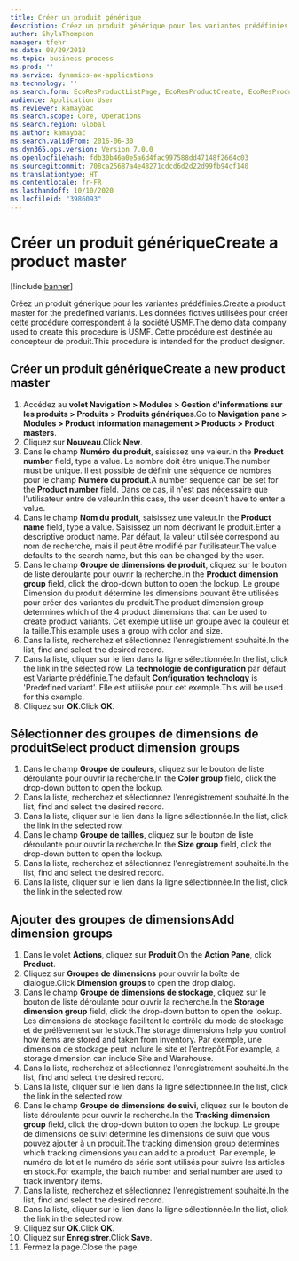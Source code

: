 ```yaml
---
title: Créer un produit générique
description: Créez un produit générique pour les variantes prédéfinies.
author: ShylaThompson
manager: tfehr
ms.date: 08/29/2018
ms.topic: business-process
ms.prod: ''
ms.service: dynamics-ax-applications
ms.technology: ''
ms.search.form: EcoResProductListPage, EcoResProductCreate, EcoResProductDetails, EcoResProductInventoryDimensionGroups
audience: Application User
ms.reviewer: kamaybac
ms.search.scope: Core, Operations
ms.search.region: Global
ms.author: kamaybac
ms.search.validFrom: 2016-06-30
ms.dyn365.ops.version: Version 7.0.0
ms.openlocfilehash: fdb30b46a0e5a6d4fac997588dd47148f2664c03
ms.sourcegitcommit: 708ca25687a4e48271cdcd6d2d22d99fb94cf140
ms.translationtype: HT
ms.contentlocale: fr-FR
ms.lasthandoff: 10/10/2020
ms.locfileid: "3986093"
---
```

# <a name="create-a-product-master"></a><span data-ttu-id="e4a65-103">Créer un produit générique</span><span class="sxs-lookup"><span data-stu-id="e4a65-103">Create a product master</span></span>

[!include [banner](../../includes/banner.md)]

<span data-ttu-id="e4a65-104">Créez un produit générique pour les variantes prédéfinies.</span><span class="sxs-lookup"><span data-stu-id="e4a65-104">Create a product master for the predefined variants.</span></span> <span data-ttu-id="e4a65-105">Les données fictives utilisées pour créer cette procédure correspondent à la société USMF.</span><span class="sxs-lookup"><span data-stu-id="e4a65-105">The demo data company used to create this procedure is USMF.</span></span> <span data-ttu-id="e4a65-106">Cette procédure est destinée au concepteur de produit.</span><span class="sxs-lookup"><span data-stu-id="e4a65-106">This procedure is intended for the product designer.</span></span>


## <a name="create-a-new-product-master"></a><span data-ttu-id="e4a65-107">Créer un produit générique</span><span class="sxs-lookup"><span data-stu-id="e4a65-107">Create a new product master</span></span>
1. <span data-ttu-id="e4a65-108">Accédez au **volet Navigation > Modules > Gestion d'informations sur les produits > Produits > Produits génériques**.</span><span class="sxs-lookup"><span data-stu-id="e4a65-108">Go to **Navigation pane > Modules > Product information management > Products > Product masters**.</span></span>
2. <span data-ttu-id="e4a65-109">Cliquez sur **Nouveau**.</span><span class="sxs-lookup"><span data-stu-id="e4a65-109">Click **New**.</span></span>
3. <span data-ttu-id="e4a65-110">Dans le champ **Numéro du produit**, saisissez une valeur.</span><span class="sxs-lookup"><span data-stu-id="e4a65-110">In the **Product number** field, type a value.</span></span> <span data-ttu-id="e4a65-111">Le nombre doit être unique.</span><span class="sxs-lookup"><span data-stu-id="e4a65-111">The number must be unique.</span></span> <span data-ttu-id="e4a65-112">Il est possible de définir une séquence de nombres pour le champ **Numéro du produit**.</span><span class="sxs-lookup"><span data-stu-id="e4a65-112">A number sequence can be set for the **Product number** field.</span></span> <span data-ttu-id="e4a65-113">Dans ce cas, il n'est pas nécessaire que l'utilisateur entre de valeur.</span><span class="sxs-lookup"><span data-stu-id="e4a65-113">In this case, the user doesn't have to enter a value.</span></span>
4. <span data-ttu-id="e4a65-114">Dans le champ **Nom du produit**, saisissez une valeur.</span><span class="sxs-lookup"><span data-stu-id="e4a65-114">In the **Product name** field, type a value.</span></span> <span data-ttu-id="e4a65-115">Saisissez un nom décrivant le produit.</span><span class="sxs-lookup"><span data-stu-id="e4a65-115">Enter a descriptive product name.</span></span> <span data-ttu-id="e4a65-116">Par défaut, la valeur utilisée correspond au nom de recherche, mais il peut être modifié par l'utilisateur.</span><span class="sxs-lookup"><span data-stu-id="e4a65-116">The value defaults to the search name, but this can be changed by the user.</span></span>
5. <span data-ttu-id="e4a65-117">Dans le champ **Groupe de dimensions de produit**, cliquez sur le bouton de liste déroulante pour ouvrir la recherche.</span><span class="sxs-lookup"><span data-stu-id="e4a65-117">In the **Product dimension group** field, click the drop-down button to open the lookup.</span></span> <span data-ttu-id="e4a65-118">Le groupe Dimension du produit détermine les dimensions pouvant être utilisées pour créer des variantes du produit.</span><span class="sxs-lookup"><span data-stu-id="e4a65-118">The product dimension group determines which of the 4 product dimensions that can be used to create product variants.</span></span> <span data-ttu-id="e4a65-119">Cet exemple utilise un groupe avec la couleur et la taille.</span><span class="sxs-lookup"><span data-stu-id="e4a65-119">This example uses a group with color and size.</span></span>
6. <span data-ttu-id="e4a65-120">Dans la liste, recherchez et sélectionnez l'enregistrement souhaité.</span><span class="sxs-lookup"><span data-stu-id="e4a65-120">In the list, find and select the desired record.</span></span>
7. <span data-ttu-id="e4a65-121">Dans la liste, cliquer sur le lien dans la ligne sélectionnée.</span><span class="sxs-lookup"><span data-stu-id="e4a65-121">In the list, click the link in the selected row.</span></span> <span data-ttu-id="e4a65-122">La **technologie de configuration** par défaut est Variante prédéfinie.</span><span class="sxs-lookup"><span data-stu-id="e4a65-122">The default **Configuration technology** is 'Predefined variant'.</span></span> <span data-ttu-id="e4a65-123">Elle est utilisée pour cet exemple.</span><span class="sxs-lookup"><span data-stu-id="e4a65-123">This will be used for this example.</span></span>
8. <span data-ttu-id="e4a65-124">Cliquez sur **OK**.</span><span class="sxs-lookup"><span data-stu-id="e4a65-124">Click **OK**.</span></span>

## <a name="select-product-dimension-groups"></a><span data-ttu-id="e4a65-125">Sélectionner des groupes de dimensions de produit</span><span class="sxs-lookup"><span data-stu-id="e4a65-125">Select product dimension groups</span></span>
1. <span data-ttu-id="e4a65-126">Dans le champ **Groupe de couleurs**, cliquez sur le bouton de liste déroulante pour ouvrir la recherche.</span><span class="sxs-lookup"><span data-stu-id="e4a65-126">In the **Color group** field, click the drop-down button to open the lookup.</span></span>
2. <span data-ttu-id="e4a65-127">Dans la liste, recherchez et sélectionnez l'enregistrement souhaité.</span><span class="sxs-lookup"><span data-stu-id="e4a65-127">In the list, find and select the desired record.</span></span>
3. <span data-ttu-id="e4a65-128">Dans la liste, cliquer sur le lien dans la ligne sélectionnée.</span><span class="sxs-lookup"><span data-stu-id="e4a65-128">In the list, click the link in the selected row.</span></span>
4. <span data-ttu-id="e4a65-129">Dans le champ **Groupe de tailles**, cliquez sur le bouton de liste déroulante pour ouvrir la recherche.</span><span class="sxs-lookup"><span data-stu-id="e4a65-129">In the **Size group** field, click the drop-down button to open the lookup.</span></span>
5. <span data-ttu-id="e4a65-130">Dans la liste, recherchez et sélectionnez l'enregistrement souhaité.</span><span class="sxs-lookup"><span data-stu-id="e4a65-130">In the list, find and select the desired record.</span></span>
6. <span data-ttu-id="e4a65-131">Dans la liste, cliquer sur le lien dans la ligne sélectionnée.</span><span class="sxs-lookup"><span data-stu-id="e4a65-131">In the list, click the link in the selected row.</span></span>

## <a name="add-dimension-groups"></a><span data-ttu-id="e4a65-132">Ajouter des groupes de dimensions</span><span class="sxs-lookup"><span data-stu-id="e4a65-132">Add dimension groups</span></span>
1. <span data-ttu-id="e4a65-133">Dans le volet **Actions**, cliquez sur **Produit**.</span><span class="sxs-lookup"><span data-stu-id="e4a65-133">On the **Action Pane**, click **Product**.</span></span>
2. <span data-ttu-id="e4a65-134">Cliquez sur **Groupes de dimensions** pour ouvrir la boîte de dialogue.</span><span class="sxs-lookup"><span data-stu-id="e4a65-134">Click **Dimension groups** to open the drop dialog.</span></span>
3. <span data-ttu-id="e4a65-135">Dans le champ **Groupe de dimensions de stockage**, cliquez sur le bouton de liste déroulante pour ouvrir la recherche.</span><span class="sxs-lookup"><span data-stu-id="e4a65-135">In the **Storage dimension group** field, click the drop-down button to open the lookup.</span></span> <span data-ttu-id="e4a65-136">Les dimensions de stockage facilitent le contrôle du mode de stockage et de prélèvement sur le stock.</span><span class="sxs-lookup"><span data-stu-id="e4a65-136">The storage dimensions help you control how items are stored and taken from inventory.</span></span> <span data-ttu-id="e4a65-137">Par exemple, une dimension de stockage peut inclure le site et l'entrepôt.</span><span class="sxs-lookup"><span data-stu-id="e4a65-137">For example, a storage dimension can include Site and Warehouse.</span></span>
4. <span data-ttu-id="e4a65-138">Dans la liste, recherchez et sélectionnez l'enregistrement souhaité.</span><span class="sxs-lookup"><span data-stu-id="e4a65-138">In the list, find and select the desired record.</span></span>
5. <span data-ttu-id="e4a65-139">Dans la liste, cliquer sur le lien dans la ligne sélectionnée.</span><span class="sxs-lookup"><span data-stu-id="e4a65-139">In the list, click the link in the selected row.</span></span>
6. <span data-ttu-id="e4a65-140">Dans le champ **Groupe de dimensions de suivi**, cliquez sur le bouton de liste déroulante pour ouvrir la recherche.</span><span class="sxs-lookup"><span data-stu-id="e4a65-140">In the **Tracking dimension group** field, click the drop-down button to open the lookup.</span></span> <span data-ttu-id="e4a65-141">Le groupe de dimensions de suivi détermine les dimensions de suivi que vous pouvez ajouter à un produit.</span><span class="sxs-lookup"><span data-stu-id="e4a65-141">The tracking dimension group determines which tracking dimensions you can add to a product.</span></span> <span data-ttu-id="e4a65-142">Par exemple, le numéro de lot et le numéro de série sont utilisés pour suivre les articles en stock.</span><span class="sxs-lookup"><span data-stu-id="e4a65-142">For example, the batch number and serial number are used to track inventory items.</span></span>
7. <span data-ttu-id="e4a65-143">Dans la liste, recherchez et sélectionnez l'enregistrement souhaité.</span><span class="sxs-lookup"><span data-stu-id="e4a65-143">In the list, find and select the desired record.</span></span>
8. <span data-ttu-id="e4a65-144">Dans la liste, cliquer sur le lien dans la ligne sélectionnée.</span><span class="sxs-lookup"><span data-stu-id="e4a65-144">In the list, click the link in the selected row.</span></span>
9. <span data-ttu-id="e4a65-145">Cliquez sur **OK**.</span><span class="sxs-lookup"><span data-stu-id="e4a65-145">Click **OK**.</span></span>
10. <span data-ttu-id="e4a65-146">Cliquez sur **Enregistrer**.</span><span class="sxs-lookup"><span data-stu-id="e4a65-146">Click **Save**.</span></span>
11. <span data-ttu-id="e4a65-147">Fermez la page.</span><span class="sxs-lookup"><span data-stu-id="e4a65-147">Close the page.</span></span>

